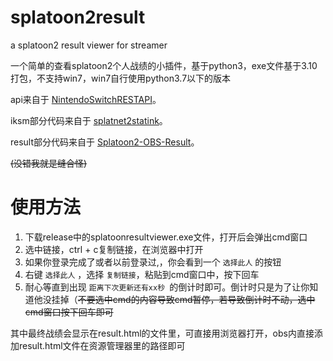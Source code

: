 # splatoon2result
a splatoon2 result viewer for streamer

一个简单的查看splatoon2个人战绩的小插件，基于python3，exe文件基于3.10打包，不支持win7，win7自行使用python3.7以下的版本

api来自于 [NintendoSwitchRESTAPI](https://github.com/ZekeSnider/NintendoSwitchRESTAPI)。

iksm部分代码来自于 [splatnet2statink](https://github.com/frozenpandaman/splatnet2statink)。

result部分代码来自于 [Splatoon2-OBS-Result](https://github.com/mizuyoukanao/Splatoon2-OBS-Result)。

~~(没错我就是缝合怪)~~

# 使用方法
1. 下载release中的splatoonresultviewer.exe文件，打开后会弹出cmd窗口
2. 选中链接，ctrl + c复制链接，在浏览器中打开
3. 如果你登录完成了或者以前登录过,，你会看到一个 `选择此人` 的按钮
4. 右键 `选择此人` ，选择 `复制链接`，粘贴到cmd窗口中，按下回车
5. 耐心等直到出现 `距离下次更新还有xx秒 `的倒计时即可。倒计时只是为了让你知道他没挂掉（~~不要选中cmd的内容导致cmd暂停，若导致倒计时不动，选中cmd窗口按下回车即可~~

其中最终战绩会显示在result.html的文件里，可直接用浏览器打开，obs内直接添加result.html文件在资源管理器里的路径即可
